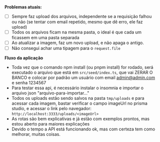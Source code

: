 **Problemas atuais:**

- [ ] Sempre faz upload dos arquivos, independente se a requisição falhou ou não (se tentar com email repetido, mesmo que dê erro, ele faz upload)
- [ ] Todos os arquivos ficam na mesma pasta, o ideal é que cada um ficassem em uma pasta separada
- [ ] Ao atualizar a imagem, faz um novo upload, e não apaga o antigo.
- [ ] Não consegui achar uma tipagem para o `request.file`

**Fluxo da aplicação**

- Toda vez que o comando npm install (ou pnpm install) for rodado, será executado o arquivo que está em `src/seed/index.ts`, que vai ZERAR O BANCO e colocar por padrão um usuário com email admin@admin.com e senha 1234567
- Para testar essa api, é necessário instalar o insomnia e importar o arquivo json "arquivo-para-importar..."
- Todos os uploads estão sendo salvos na pasta `tmp/uploads` e para acessar cada imagem, bastar verificar o campo imageUrl no prisma studio, e acessar o link pelo navegador: `http://localhost:3333/uploads/<imageUrl>`
- As rotas são bem explicativas e já estão com exemplos prontos, mas estou aberto para maiores explicações
- Devido o tempo a API está funcionando ok, mas com certeza tem como melhorar, muitas coisas.
